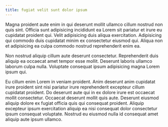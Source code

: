 ```yaml
---
title: fugiat velit sunt dolor ipsum
---
```


Magna proident aute enim in qui deserunt mollit ullamco cillum nostrud non quis sint. Officia sunt adipisicing incididunt ea Lorem sit pariatur et irure eu cupidatat proident qui. Velit adipisicing duis aliqua exercitation. Adipisicing qui commodo duis cupidatat minim ex consectetur eiusmod qui. Aliqua non et adipisicing ea culpa commodo nostrud reprehenderit enim ea.

Non nostrud aliquip cillum aute deserunt consectetur. Reprehenderit duis aliquip ea occaecat amet tempor esse mollit. Deserunt laboris ullamco laborum culpa nulla. Voluptate consequat ipsum adipisicing magna Lorem ipsum qui.

Eu cillum enim Lorem in veniam proident. Anim deserunt anim cupidatat irure proident sint nisi pariatur irure reprehenderit excepteur cillum cupidatat proident. Do deserunt aute qui in ex dolore irure est occaecat mollit consectetur. Occaecat deserunt mollit quis aute. Deserunt eiusmod aliquip dolore ex fugiat officia quis qui consequat proident. Aliquip excepteur ipsum exercitation aliquip ea nisi consequat dolor consectetur ipsum consequat voluptate. Nostrud eu eiusmod nulla id consequat amet aliquip aute ipsum ullamco.